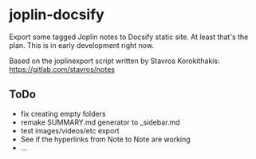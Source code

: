 # joplin-docsify
Export some tagged Joplin notes to Docsify static site. At least that's the plan.
This is in early development right now.

Based on the joplinexport script written by Stavros Korokithakis: 
https://gitlab.com/stavros/notes

## ToDo
- fix creating empty folders
- remake SUMMARY.md generator to _sidebar.md
- test images/videos/etc export
- See if the hyperlinks from Note to Note are working 
- ...